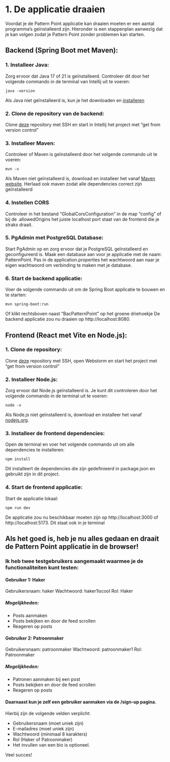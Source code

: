 # 1. De applicatie draaien

   Voordat je de Pattern Point applicatie kan draaien moeten er een aantal programma’s geïnstalleerd zijn. Hieronder is een stappenplan aanwezig dat je kan volgen zodat je Pattern Point zonder problemen kan starten.
  
##  Backend (Spring Boot met Maven):

###    1. Installeer Java:

   Zorg ervoor dat Java 17 of 21 is geïnstalleerd. Controleer dit door het volgende commando in de terminal van Intellij uit te voeren:


`java -version`

Als Java niet geïnstalleerd is, kun je het downloaden en [installeren](https://adoptium.net/en-GB/)

### 2. Clone de repository van de backend:

Clone [deze](https://github.com/BoMaassen/bac-pattern-point) repository met SSH en start in Intellij het project met “get from version control”

### 3. Installeer Maven:

Controleer of Maven is geïnstalleerd door het volgende commando uit te voeren:

`mvn -v`

Als Maven niet geïnstalleerd is, download en installeer het vanaf [Maven website](https://maven.apache.org/).
Herlaad ook maven zodat alle dependencies correct zijn geïnstalleerd

### 4. Instellen CORS

Controleer in het bestand “GlobalCorsConfiguration” in de map “config” of bij de .allowedOrigins het juiste localhost port staat van de frontend die je straks draait.

### 5. PgAdmin met PostgreSQL Database:

Start PgAdmin op en zorg ervoor dat je PostgreSQL geïnstalleerd en geconfigureerd is.
Maak een database aan voor je applicatie met de naam: PatternPoint.
Pas in de application.properties het wachtwoord aan naar je eigen wachtwoord om verbinding te maken met je database.

### 6. Start de backend applicatie:

Voer de volgende commando uit om de Spring Boot applicatie te bouwen en te starten:

`mvn spring-boot:run`

Of klikt rechtsboven naast “BacPatternPoint” op het groene driehoekje De backend applicatie zou nu draaien op http://localhost:8080.

## Frontend (React met Vite en Node.js):

### 1. Clone de repository:

Clone [deze](https://github.com/BoMaassen/fro-pattern-point) repository met SSH, open Webstorm en start het project met “get from version control”

### 2. Installeer Node.js:

Zorg ervoor dat Node.js geïnstalleerd is. Je kunt dit controleren door het volgende commando in de terminal uit te voeren:

`node -v`

Als Node.js niet geïnstalleerd is, download en installeer het vanaf [nodejs.org](https://nodejs.org/en).

### 3. Installeer de frontend dependencies:

Open de terminal en voer het volgende commando uit om alle dependencies te installeren:

`npm install`

Dit installeert de dependencies die zijn gedefinieerd in package.json en gebruikt zijn in dit project.

### 4. Start de frontend applicatie:

Start de applicatie lokaal:

`npm run dev`

De applicatie zou nu beschikbaar moeten zijn op http://localhost:3000 of http://localhost:5173. Dit staat ook in je terminal 

## Als het goed is, heb je nu alles gedaan en draait de Pattern Point applicatie in de browser!

### Ik heb twee testgebruikers aangemaakt waarmee je de functionaliteiten kunt testen:

#### Gebruiker 1: Haker

Gebruikersnaam: haker
Wachtwoord: haker1iscool
Rol: Haker

##### Mogelijkheden:

* Posts aanmaken
* Posts bekijken en door de feed scrollen
* Reageren op posts

#### Gebruiker 2: Patroonmaker

Gebruikersnaam: patroonmaker
Wachtwoord: patroonmaker1
Rol: Patroonmaker

##### Mogelijkheden:

* Patronen aanmaken bij een post
* Posts bekijken en door de feed scrollen
* Reageren op posts

#### Daarnaast kun je zelf een gebruiker aanmaken via de /sign-up pagina.

Hierbij zijn de volgende velden verplicht:
* Gebruikersnaam (moet uniek zijn)
* E-mailadres (moet uniek zijn)
* Wachtwoord (minimaal 8 karakters)
* Rol (Haker of Patroonmaker)
* Het invullen van een bio is optioneel.

Veel succes!
